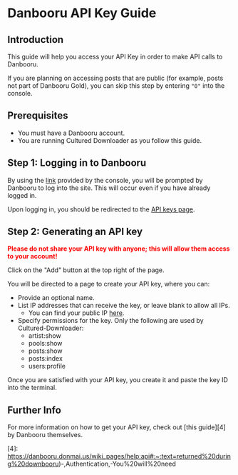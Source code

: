 # Danbooru API Key Guide

## Introduction

This guide will help you access your API Key in order to make API calls to Danbooru.

If you are planning on accessing posts that are public (for example, posts not part of Danbooru Gold), you can skip this step by entering `"0"` into the console.

## Prerequisites

- You must have a Danbooru account.
- You are running Cultured Downloader as you follow this guide.

## Step 1: Logging in to Danbooru

By using the [link][1] provided by the console, you will be prompted by Danbooru to log into the site. This will occur even if you have already logged in.

Upon logging in, you should be redirected to the [API keys page][2].

## Step 2: Generating an API key
<span style="color:red; font-weight:bolder">Please do not share your API key with anyone; this will allow them access to your account!</span>

Click on the "Add" button at the top right of the page.

You will be directed to a page to create your API key, where you can:
- Provide an optional name.
- List IP addresses that can receive the key, or leave blank to allow all IPs.
   - You can find your public IP [here][3].
- Specify permissions for the key. Only the following are used by Cultured-Downloader:
   - artist:show
   - pools:show
   - posts:show
   - posts:index
   - users:profile

Once you are satisfied with your API key, you create it and paste the key ID into the terminal.

## Further Info
For more information on how to get your API key, check out [this guide][4] by Danbooru themselves.


[1]: https://danbooru.donmai.us/login?url=%2Fapi_keys
[2]: https://danbooru.donmai.us/api_keys
[3]: https://whatismyipaddress.com
[4]: https://danbooru.donmai.us/wiki_pages/help:api#:~:text=returned%20during%20downbooru)-,Authentication,-You%20will%20need
